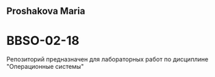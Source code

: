## Proshakova Maria ##

# BBSO-02-18 #


Репозиторий предназначен для лабораторных работ по дисциплине "Операционные системы"
